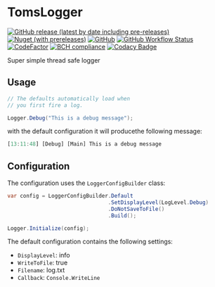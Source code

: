 # TomsLogger

[![GitHub release (latest by date including pre-releases)](https://img.shields.io/github/v/release/TomiEckert/TomsLogger?include_prereleases&style=flat)](https://github.com/TomiEckert/TomsLogger/releases/latest)
[![Nuget (with prereleases)](https://img.shields.io/nuget/vpre/TomsLogger)](https://www.nuget.org/packages/TomsLogger)
[![GitHub](https://img.shields.io/github/license/TomiEckert/TomsLogger)](https://github.com/TomiEckert/TomsLogger/blob/main/LICENSE)
[![GitHub Workflow Status](https://img.shields.io/github/workflow/status/TomiEckert/TomsLogger/.NET)](https://github.com/TomiEckert/TomsLogger/actions/workflows/dotnet.yml)
[![CodeFactor](https://www.codefactor.io/repository/github/tomieckert/tomslogger/badge)](https://www.codefactor.io/repository/github/tomieckert/tomslogger)
[![BCH compliance](https://bettercodehub.com/edge/badge/TomiEckert/TomsLogger?branch=main)](https://bettercodehub.com/)
[![Codacy Badge](https://app.codacy.com/project/badge/Grade/047e56a65a6f4c8cb8fc860535156d74)](https://www.codacy.com/gh/TomiEckert/TomsLogger/dashboard)

Super simple thread safe logger

## Usage

```cs
// The defaults automatically load when
// you first fire a log.

Logger.Debug("This is a debug message");
```

with the default configuration it will producethe following message:

```js
[13:11:48] [Debug] [Main] This is a debug message
```

## Configuration

The configuration uses the `LoggerConfigBuilder` class:

```cs
var config = LoggerConfigBuilder.Default
                                .SetDisplayLevel(LogLevel.Debug)
                                .DoNotSaveToFile()
                                .Build();

Logger.Initialize(config);
```

The default configuration contains the following settings:

- `DisplayLevel`: info
- `WriteToFile`: true
- `Filename`: log.txt
- `Callback`: `Console.WriteLine`